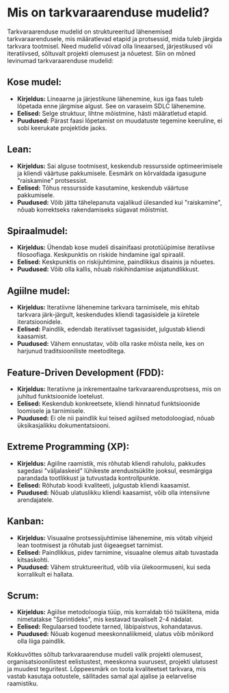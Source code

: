 # Mis on tarkvaraarenduse mudelid?

Tarkvaraarenduse mudelid on struktureeritud lähenemised tarkvaraarendusele, mis määratlevad etapid ja protsessid, mida tuleb järgida tarkvara tootmisel. Need mudelid võivad olla lineaarsed, järjestikused või iteratiivsed, sõltuvalt projekti olemusest ja nõuetest. Siin on mõned levinumad tarkvaraarenduse mudelid:

## **Kose mudel:**

- **Kirjeldus:** Lineaarne ja järjestikune lähenemine, kus iga faas tuleb lõpetada enne järgmise algust. See on varaseim SDLC lähenemine.
- **Eelised:** Selge struktuur, lihtne mõistmine, hästi määratletud etapid.
- **Puudused:** Pärast faasi lõpetamist on muudatuste tegemine keeruline, ei sobi keerukate projektide jaoks.

## **Lean:**

- **Kirjeldus:** Sai alguse tootmisest, keskendub ressursside optimeerimisele ja kliendi väärtuse pakkumisele. Eesmärk on kõrvaldada igasugune "raiskamine" protsessist.
- **Eelised:** Tõhus ressursside kasutamine, keskendub väärtuse pakkumisele.
- **Puudused:** Võib jätta tähelepanuta vajalikud ülesanded kui "raiskamine", nõuab korrektseks rakendamiseks sügavat mõistmist.

## **Spiraalmudel:**

- **Kirjeldus:** Ühendab kose mudeli disainifaasi prototüüpimise iteratiivse filosoofiaga. Keskpunktis on riskide hindamine igal spiraalil.
- **Eelised:** Keskpunktis on riskijuhtimine, paindlikkus disainis ja nõuetes.
- **Puudused:** Võib olla kallis, nõuab riskihindamise asjatundlikkust.

## **Agiilne mudel:**

- **Kirjeldus:** Iteratiivne lähenemine tarkvara tarnimisele, mis ehitab tarkvara järk-järgult, keskendudes kliendi tagasisidele ja kiiretele iteratsioonidele.
- **Eelised:** Paindlik, edendab iteratiivset tagasisidet, julgustab kliendi kaasamist.
- **Puudused:** Vähem ennustatav, võib olla raske mõista neile, kes on harjunud traditsiooniliste meetoditega.

## **Feature-Driven Development (FDD):**

- **Kirjeldus:** Iteratiivne ja inkrementaalne tarkvaraarendusprotsess, mis on juhitud funktsioonide loetelust.
- **Eelised:** Keskendub konkreetsete, kliendi hinnatud funktsioonide loomisele ja tarnimisele.
- **Puudused:** Ei ole nii paindlik kui teised agiilsed metodoloogiad, nõuab üksikasjalikku dokumentatsiooni.

## **Extreme Programming (XP):**

- **Kirjeldus:** Agiilne raamistik, mis rõhutab kliendi rahulolu, pakkudes sagedasi "väljalaskeid" lühikeste arendustsüklite jooksul, eesmärgiga parandada tootlikkust ja tutvustada kontrollpunkte.
- **Eelised:** Rõhutab koodi kvaliteeti, julgustab kliendi kaasamist.
- **Puudused:** Nõuab ulatuslikku kliendi kaasamist, võib olla intensiivne arendajatele.

## **Kanban:**

- **Kirjeldus:** Visuaalne protsessijuhtimise lähenemine, mis võtab vihjeid lean tootmisest ja rõhutab just õigeaegset tarnimist.
- **Eelised:** Paindlikkus, pidev tarnimine, visuaalne olemus aitab tuvastada kitsaskohti.
- **Puudused:** Vähem struktureeritud, võib viia ülekoormuseni, kui seda korralikult ei hallata.

## **Scrum:**

- **Kirjeldus:** Agiilse metodoloogia tüüp, mis korraldab töö tsüklitena, mida nimetatakse "Sprintideks", mis kestavad tavaliselt 2-4 nädalat.
- **Eelised:** Regulaarsed toodete tarned, läbipaistvus, kohandatavus.
- **Puudused:** Nõuab kogenud meeskonnaliikmeid, ulatus võib mõnikord olla liiga paindlik.

Kokkuvõttes sõltub tarkvaraarenduse mudeli valik projekti olemusest, organisatsioonilistest eelistustest, meeskonna suurusest, projekti ulatusest ja muudest teguritest. Lõppeesmärk on toota kvaliteetset tarkvara, mis vastab kasutaja ootustele, säilitades samal ajal ajalise ja eelarvelise raamistiku.
